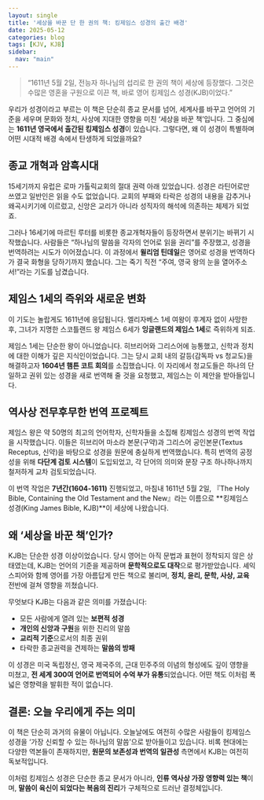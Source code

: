 ```yaml
---
layout: single
title: '세상을 바꾼 단 한 권의 책: 킹제임스 성경의 출간 배경'
date: 2025-05-12
categories: blog
tags: [KJV, KJB]
sidebar:
  nav: "main"
---
```


> “1611년 5월 2일, 전능자 하나님의 섭리로 한 권의 책이 세상에 등장했다. 그것은 수많은 영혼을 구원으로 이끈 책, 바로 영어 킹제임스 성경(KJB)이었다.”

우리가 성경이라고 부르는 이 책은 단순히 종교 문서를 넘어, 세계사를 바꾸고 언어의 기준을 세우며 문화와 정치, 사상에 지대한 영향을 미친 ‘세상을 바꾼 책’입니다. 그 중심에는 **1611년 영국에서 출간된 킹제임스 성경**이 있습니다. 그렇다면, 왜 이 성경이 특별하며 어떤 시대적 배경 속에서 탄생하게 되었을까요?

## 종교 개혁과 암흑시대

15세기까지 유럽은 로마 가톨릭교회의 절대 권력 아래 있었습니다. 성경은 라틴어로만 쓰였고 일반인은 읽을 수도 없었습니다. 교회의 부패와 타락은 성경의 내용을 감추거나 왜곡시키기에 이르렀고, 신앙은 교리가 아니라 성직자의 해석에 의존하는 체제가 되었죠.

그러나 16세기에 마르틴 루터를 비롯한 종교개혁자들이 등장하면서 분위기는 바뀌기 시작했습니다. 사람들은 “하나님의 말씀을 각자의 언어로 읽을 권리”를 주장했고, 성경을 번역하려는 시도가 이어졌습니다. 이 과정에서 **윌리엄 틴데일**은 영어로 성경을 번역하다가 결국 화형을 당하기까지 했습니다. 그는 죽기 직전 “주여, 영국 왕의 눈을 열어주소서!”라는 기도를 남겼습니다.

## 제임스 1세의 즉위와 새로운 변화

이 기도는 놀랍게도 1611년에 응답됩니다. 엘리자베스 1세 여왕이 후계자 없이 사망한 후, 그녀가 지명한 스코틀랜드 왕 제임스 6세가 **잉글랜드의 제임스 1세**로 즉위하게 되죠.

제임스 1세는 단순한 왕이 아니었습니다. 히브리어와 그리스어에 능통했고, 신학과 정치에 대한 이해가 깊은 지식인이었습니다. 그는 당시 교회 내의 갈등(감독파 vs 청교도)을 해결하고자 **1604년 햄튼 코트 회의**를 소집했습니다. 이 자리에서 청교도들은 하나의 단일하고 권위 있는 성경을 새로 번역해 줄 것을 요청했고, 제임스는 이 제안을 받아들입니다.

## 역사상 전무후무한 번역 프로젝트

제임스 왕은 약 50명의 최고의 언어학자, 신학자들을 소집해 킹제임스 성경의 번역 작업을 시작했습니다. 이들은 히브리어 마소라 본문(구약)과 그리스어 공인본문(Textus Receptus, 신약)을 바탕으로 성경을 원문에 충실하게 번역했습니다. 특히 번역의 공정성을 위해 **다단계 검토 시스템**이 도입되었고, 각 단어의 의미와 문장 구조 하나하나까지 철저하게 교차 검토되었습니다.

이 번역 작업은 **7년간(1604-1611)** 진행되었고, 마침내 1611년 5월 2일, 『The Holy Bible, Containing the Old Testament and the New』라는 이름으로 **킹제임스 성경(King James Bible, KJB)**이 세상에 나왔습니다.

## 왜 ‘세상을 바꾼 책’인가?

KJB는 단순한 성경 이상이었습니다. 당시 영어는 아직 문법과 표현이 정착되지 않은 상태였는데, KJB는 언어의 기준을 제공하며 **문학적으로도 대작**으로 평가받았습니다. 셰익스피어와 함께 영어를 가장 아름답게 만든 책으로 불리며, **정치, 윤리, 문학, 사상, 교육** 전반에 걸쳐 영향을 끼쳤습니다.

무엇보다 KJB는 다음과 같은 의미를 가졌습니다:

* 모든 사람에게 열려 있는 **보편적 성경**
* **개인의 신앙과 구원**을 위한 진리의 말씀
* **교리적 기준**으로서의 최종 권위
* 타락한 종교권력을 견제하는 **말씀의 방패**

이 성경은 미국 독립정신, 영국 제국주의, 근대 민주주의 이념의 형성에도 깊이 영향을 미쳤고, **전 세계 300여 언어로 번역되어 수억 부가 유통**되었습니다. 어떤 책도 이처럼 폭넓은 영향력을 발휘한 적이 없습니다.

## 결론: 오늘 우리에게 주는 의미

이 책은 단순히 과거의 유물이 아닙니다. 오늘날에도 여전히 수많은 사람들이 킹제임스 성경을 ‘가장 신뢰할 수 있는 하나님의 말씀’으로 받아들이고 있습니다. 비록 현대에는 다양한 역본들이 존재하지만, **원문의 보존성과 번역의 일관성** 측면에서 KJB는 여전히 독보적입니다.

이처럼 킹제임스 성경은 단순한 종교 문서가 아니라, **인류 역사상 가장 영향력 있는 책**이며, **말씀이 육신이 되었다는 복음의 진리**가 구체적으로 드러난 결정체입니다.
